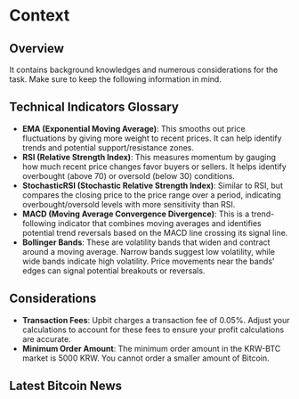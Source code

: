 ﻿# Context

## Overview
It contains background knowledges and numerous considerations for the task. Make sure to keep the following information in mind.

## Technical Indicators Glossary 
- **EMA (Exponential Moving Average)**: This smooths out price fluctuations by giving more weight to recent prices. It can help identify trends and potential support/resistance zones. 
- **RSI (Relative Strength Index)**: This measures momentum by gauging how much recent price changes favor buyers or sellers. It helps identify overbought (above 70) or oversold (below 30) conditions. 
- **StochasticRSI (Stochastic Relative Strength Index)**: Similar to RSI, but compares the closing price to the price range over a period, indicating overbought/oversold levels with more sensitivity than RSI. 
- **MACD (Moving Average Convergence Divergence)**: This is a trend-following indicator that combines moving averages and identifies potential trend reversals based on the MACD line crossing its signal line. 
- **Bollinger Bands**: These are volatility bands that widen and contract around a moving average. Narrow bands suggest low volatility, while wide bands indicate high volatility. Price movements near the bands' edges can signal potential breakouts or reversals. 

## Considerations 
- **Transaction Fees**: Upbit charges a transaction fee of 0.05%. Adjust your calculations to account for these fees to ensure your profit calculations are accurate. 
- **Minimum Order Amount**: The minimum order amount in the KRW-BTC market is 5000 KRW. You cannot order a smaller amount of Bitcoin.

## Latest Bitcoin News

